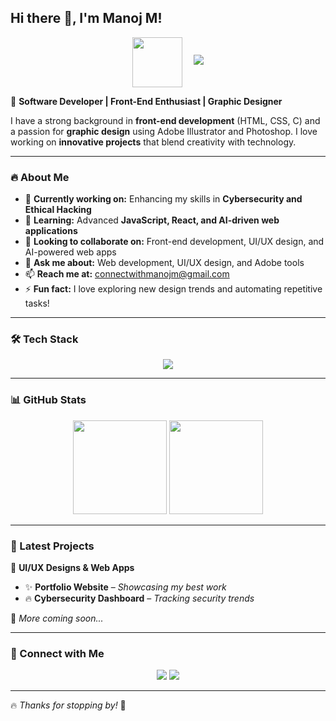 ## Hi there 👋, I'm Manoj M!  

<p align="center">
  <img src="https://media.giphy.com/media/hvRJCLFzcasrR4ia7z/giphy.gif" width="80" style="vertical-align:middle; margin-right: 15px;"/>
  <img src="https://skillicons.dev/icons?i=html,css,js,react,bootstrap,git,github,illustrator,photoshop&theme=dark" />
</p>

🚀 **Software Developer | Front-End Enthusiast | Graphic Designer**  

I have a strong background in **front-end development** (HTML, CSS, C) and a passion for **graphic design** using Adobe Illustrator and Photoshop. I love working on **innovative projects** that blend creativity with technology.  

---

### 🔥 About Me  
- 🔭 **Currently working on:** Enhancing my skills in **Cybersecurity and Ethical Hacking**  
- 🌱 **Learning:** Advanced **JavaScript, React, and AI-driven web applications**  
- 👯 **Looking to collaborate on:** Front-end development, UI/UX design, and AI-powered web apps  
- 💬 **Ask me about:** Web development, UI/UX design, and Adobe tools  
- 📫 **Reach me at:** [connectwithmanojm@gmail.com](mailto:connectwithmanojm@gmail.com)  
- ⚡ **Fun fact:** I love exploring new design trends and automating repetitive tasks!  

---

### 🛠️ Tech Stack  
<p align="center">
  <img src="https://skillicons.dev/icons?i=html,css,js,react,bootstrap,git,github,illustrator,photoshop&theme=dark" />
</p>  

---

### 📊 GitHub Stats  
<div align="center">
  <img height="150em" src="https://github-readme-stats.vercel.app/api?username=manoj-m-21&show_icons=true&theme=dark" />
  <img height="150em" src="https://github-readme-streak-stats.herokuapp.com/?user=manoj-m-21&theme=dark" />
</div>

---

### 🚀 Latest Projects  
🎨 **UI/UX Designs & Web Apps**  
- ✨ **Portfolio Website** – _Showcasing my best work_  
- 🔥 **Cybersecurity Dashboard** – _Tracking security trends_  

📌 _More coming soon..._  

---

### 📢 Connect with Me  
<p align="center">
  <a href="mailto:connectwithmanojm@gmail.com"><img src="https://img.shields.io/badge/Email-D14836?style=for-the-badge&logo=gmail&logoColor=white"></a>
  <a href="https://www.linkedin.com/in/manoj-m-1388a2269/"><img src="https://img.shields.io/badge/LinkedIn-0A66C2?style=for-the-badge&logo=linkedin&logoColor=white"></a>
</p>  

---

🔥 _Thanks for stopping by!_ 🚀
